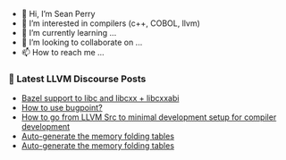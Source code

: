 - 👋 Hi, I’m Sean Perry
- 👀 I’m interested in compilers (c++, COBOL, llvm)
- 🌱 I’m currently learning ...
- 💞️ I’m looking to collaborate on ...
- 📫 How to reach me ...

<!---
s66perry/s66perry is a ✨ special ✨ repository because its `README.md` (this file) appears on your GitHub profile.
You can click the Preview link to take a look at your changes.
--->
### 📕 Latest LLVM Discourse Posts

<!-- DISCOURSE-LLVM:START -->
- [Bazel support to libc and libcxx + libcxxabi](https://discourse.llvm.org/t/bazel-support-to-libc-and-libcxx-libcxxabi/60988#post_3)
- [How to use bugpoint?](https://discourse.llvm.org/t/how-to-use-bugpoint/61054#post_4)
- [How to go from LLVM Src to minimal development setup for compiler development](https://discourse.llvm.org/t/how-to-go-from-llvm-src-to-minimal-development-setup-for-compiler-development/61084#post_2)
- [Auto-generate the memory folding tables](https://discourse.llvm.org/t/auto-generate-the-memory-folding-tables/61100#post_4)
- [Auto-generate the memory folding tables](https://discourse.llvm.org/t/auto-generate-the-memory-folding-tables/61100#post_3)
<!-- DISCOURSE-LLVM:END -->
